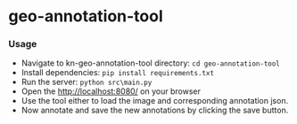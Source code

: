 # geo-annotation-tool


### Usage
- Navigate to kn-geo-annotation-tool directory: `cd geo-annotation-tool`
- Install dependencies: `pip install requirements.txt`
- Run the server: `python src\main.py`
- Open the [http://localhost:8080/](http://localhost:8080/) on your browser
- Use the tool either to load the image and corresponding annotation json. 
- Now annotate and save the new annotations by clicking the save button.
